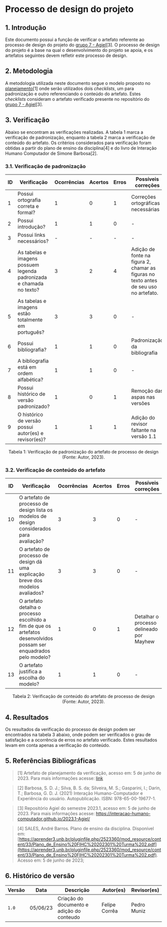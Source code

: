 # Processo de design do projeto

## 1. Introdução

Este documento possui a função de verificar o artefato referente ao processo de design do projeto do [grupo 7 - Agiel](https://interacao-humano-computador.github.io/2023.1-Agiel/)[3]. O processo de design do projeto é a base na qual o desenvolvimento do projeto se apoia, e os artefatos seguintes devem refletir este processo de design.

## 2. Metodologia

A metodologia utilizada neste documento segue o modelo proposto no [planejamento](../planejamento.md)[1] onde serão utilizados dois _checklists_, um para padronização e outro referenciando o conteúdo do artefato. Estes _checklists_ consideram o artefato verificado presente no repositório do [grupo 7 - Agiel](https://interacao-humano-computador.github.io/2023.1-Agiel/)[3].

## 3. Verificação

Abaixo se encontram as verificações realizadas. A tabela 1 marca a verificação de padronização, enquanto a tabela 2 marca a verificação de conteúdo do artefato. Os critérios considerados para verificação foram obtidas a partir do plano de ensino da disciplina[4] e do livro de Interação Humano Computador de Simone Barbosa[2].

### 3.1. Verificação de padronização

| ID | Verificação | Ocorrências | Acertos | Erros | Possíveis correções |
|--|--|--|--|--|--|
| 1 | Possui ortografia correta e formal? | 1 | 0 | 1 | Correções ortográficas necessárias |
| 2 | Possui introdução? | 1 | 1 | 0 | - |
| 3 | Possui links necessários? | - | - | - | - |
| 4 | As tabelas e imagens possuem legenda padronizada e chamada no texto? | 3 | 2 | 4 | Adição de fonte na figura 2, chamar as figuras no texto antes de seu uso no artefato. |
| 5 | As tabelas e imagens estão totalmente em português? | 3 | 3 | 0 | - |
| 6 | Possui bibliografia? | 1 | 1 | 0 | Padronização da bibliografia |
| 7 | A bibliografia está em ordem alfabética? | 1 | 1 | 0 | - |
| 8 | Possui histórico de versão padronizado? | 1 | 0 | 1 | Remoção das aspas nas versões |
| 9 | O histórico de versão possui autor(es) e revisor(es)? | 1 | 1 | 1 | Adição do revisor faltante na versão 1.1 |

<center>
Tabela 1: Verificação de padronização do artefato de processo de design (Fonte: Autor, 2023).
</center>

### 3.2. Verificação de conteúdo do artefato

| ID | Verificação | Ocorrências | Acertos | Erros | Possíveis correções |
|--|--|--|--|--|--|
| 10 | O artefato de processo de design lista os modelos de design considerados para avaliação? | 3 | 3 | 0 | - |
| 11 | O artefato de processo de design dá uma explicação breve dos modelos avaliados? | 3 | 3 | 0 |  - |
| 12 | O artefato detalha o processo escolhido a fim de que os artefatos desenvolvidos possam ser enquadrados pelo modelo? | 1 | 0 | 1 | Detalhar o processo delineado por Mayhew |
| 13 | O artefato justifica a escolha do modelo? | 1 | 1 | 0 | - |

<center>
Tabela 2: Verificação de conteúdo do artefato de processo de design (Fonte: Autor, 2023).
</center>

## 4. Resultados

Os resultados da verificação do processo de design podem ser encontrados na tabela 3 abaixo, onde podem ser verificados o grau de satisfação e a ocorrência de erros no artefato verificado. Estes resultados levam em conta apenas a verificação do conteúdo.


## 5. Referências Bibliográficas

> [1] Artefato de planejamento da verificação, acesso em: 5 de junho de 2023. Para mais informações acesse: [link](../planejamento.md)

> [2] Barbosa, S. D. J.; Silva, B. S. da; Silveira, M. S.; Gasparini, I.; Darin, T.; Barbosa, G. D. J. (2021) Interação Humano-Computador e Experiência do usuário. Autopublicação. ISBN: 978-65-00-19677-1.

> [3] Repositório Agiel do semestre 2023.1, acesso em: 5 de junho de 2023. Para mais informações acesse: <https://interacao-humano-computador.github.io/2023.1-Agiel/>

> [4] SALES, André Barros. Plano de ensino da disciplina. Disponível em: [https://aprender3.unb.br/pluginfile.php/2523360/mod_resource/content/33/Plano_de_Ensino%20FIHC%20202301%20Turma%202.pdf](https://aprender3.unb.br/pluginfile.php/2523360/mod_resource/content/33/Plano_de_Ensino%20FIHC%20202301%20Turma%202.pdf). Acesso em: 5 de junho de 2023;

## 6. Histórico de versão

| Versão | Data | Descrição | Autor(es) | Revisor(es) |
|--|--|--|--|--|
| `1.0` | 05/06/23 | Criação do documento e adição do conteudo | Felipe Corrêa | Pedro Muniz |
